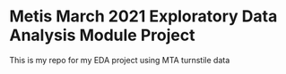 # Metis March 2021 Exploratory Data Analysis Module Project

This is my repo for my EDA project using MTA turnstile data
